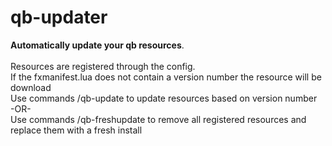 # qb-updater
<b>Automatically update your qb resources</b>.<br><br>
Resources are registered through the config. <br>
If the fxmanifest.lua does not contain a version number the resource will be download <br>
Use commands /qb-update to update resources based on version number
<br> -OR- <br>
Use commands /qb-freshupdate to remove all registered resources and replace them with a fresh install

